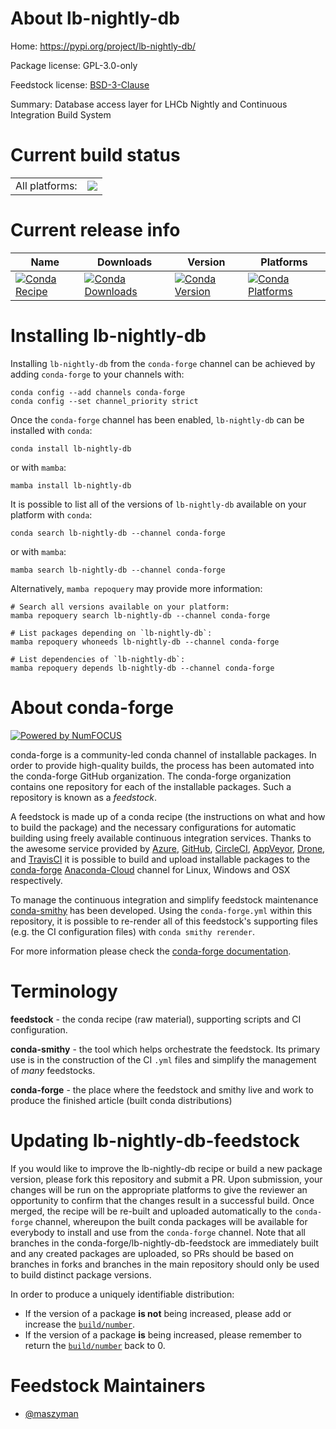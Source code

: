 About lb-nightly-db
===================

Home: https://pypi.org/project/lb-nightly-db/

Package license: GPL-3.0-only

Feedstock license: [BSD-3-Clause](https://github.com/conda-forge/lb-nightly-db-feedstock/blob/main/LICENSE.txt)

Summary: Database access layer for LHCb Nightly and Continuous Integration Build System

Current build status
====================


<table><tr><td>All platforms:</td>
    <td>
      <a href="https://dev.azure.com/conda-forge/feedstock-builds/_build/latest?definitionId=14580&branchName=main">
        <img src="https://dev.azure.com/conda-forge/feedstock-builds/_apis/build/status/lb-nightly-db-feedstock?branchName=main">
      </a>
    </td>
  </tr>
</table>

Current release info
====================

| Name | Downloads | Version | Platforms |
| --- | --- | --- | --- |
| [![Conda Recipe](https://img.shields.io/badge/recipe-lb--nightly--db-green.svg)](https://anaconda.org/conda-forge/lb-nightly-db) | [![Conda Downloads](https://img.shields.io/conda/dn/conda-forge/lb-nightly-db.svg)](https://anaconda.org/conda-forge/lb-nightly-db) | [![Conda Version](https://img.shields.io/conda/vn/conda-forge/lb-nightly-db.svg)](https://anaconda.org/conda-forge/lb-nightly-db) | [![Conda Platforms](https://img.shields.io/conda/pn/conda-forge/lb-nightly-db.svg)](https://anaconda.org/conda-forge/lb-nightly-db) |

Installing lb-nightly-db
========================

Installing `lb-nightly-db` from the `conda-forge` channel can be achieved by adding `conda-forge` to your channels with:

```
conda config --add channels conda-forge
conda config --set channel_priority strict
```

Once the `conda-forge` channel has been enabled, `lb-nightly-db` can be installed with `conda`:

```
conda install lb-nightly-db
```

or with `mamba`:

```
mamba install lb-nightly-db
```

It is possible to list all of the versions of `lb-nightly-db` available on your platform with `conda`:

```
conda search lb-nightly-db --channel conda-forge
```

or with `mamba`:

```
mamba search lb-nightly-db --channel conda-forge
```

Alternatively, `mamba repoquery` may provide more information:

```
# Search all versions available on your platform:
mamba repoquery search lb-nightly-db --channel conda-forge

# List packages depending on `lb-nightly-db`:
mamba repoquery whoneeds lb-nightly-db --channel conda-forge

# List dependencies of `lb-nightly-db`:
mamba repoquery depends lb-nightly-db --channel conda-forge
```


About conda-forge
=================

[![Powered by
NumFOCUS](https://img.shields.io/badge/powered%20by-NumFOCUS-orange.svg?style=flat&colorA=E1523D&colorB=007D8A)](https://numfocus.org)

conda-forge is a community-led conda channel of installable packages.
In order to provide high-quality builds, the process has been automated into the
conda-forge GitHub organization. The conda-forge organization contains one repository
for each of the installable packages. Such a repository is known as a *feedstock*.

A feedstock is made up of a conda recipe (the instructions on what and how to build
the package) and the necessary configurations for automatic building using freely
available continuous integration services. Thanks to the awesome service provided by
[Azure](https://azure.microsoft.com/en-us/services/devops/), [GitHub](https://github.com/),
[CircleCI](https://circleci.com/), [AppVeyor](https://www.appveyor.com/),
[Drone](https://cloud.drone.io/welcome), and [TravisCI](https://travis-ci.com/)
it is possible to build and upload installable packages to the
[conda-forge](https://anaconda.org/conda-forge) [Anaconda-Cloud](https://anaconda.org/)
channel for Linux, Windows and OSX respectively.

To manage the continuous integration and simplify feedstock maintenance
[conda-smithy](https://github.com/conda-forge/conda-smithy) has been developed.
Using the ``conda-forge.yml`` within this repository, it is possible to re-render all of
this feedstock's supporting files (e.g. the CI configuration files) with ``conda smithy rerender``.

For more information please check the [conda-forge documentation](https://conda-forge.org/docs/).

Terminology
===========

**feedstock** - the conda recipe (raw material), supporting scripts and CI configuration.

**conda-smithy** - the tool which helps orchestrate the feedstock.
                   Its primary use is in the construction of the CI ``.yml`` files
                   and simplify the management of *many* feedstocks.

**conda-forge** - the place where the feedstock and smithy live and work to
                  produce the finished article (built conda distributions)


Updating lb-nightly-db-feedstock
================================

If you would like to improve the lb-nightly-db recipe or build a new
package version, please fork this repository and submit a PR. Upon submission,
your changes will be run on the appropriate platforms to give the reviewer an
opportunity to confirm that the changes result in a successful build. Once
merged, the recipe will be re-built and uploaded automatically to the
`conda-forge` channel, whereupon the built conda packages will be available for
everybody to install and use from the `conda-forge` channel.
Note that all branches in the conda-forge/lb-nightly-db-feedstock are
immediately built and any created packages are uploaded, so PRs should be based
on branches in forks and branches in the main repository should only be used to
build distinct package versions.

In order to produce a uniquely identifiable distribution:
 * If the version of a package **is not** being increased, please add or increase
   the [``build/number``](https://docs.conda.io/projects/conda-build/en/latest/resources/define-metadata.html#build-number-and-string).
 * If the version of a package **is** being increased, please remember to return
   the [``build/number``](https://docs.conda.io/projects/conda-build/en/latest/resources/define-metadata.html#build-number-and-string)
   back to 0.

Feedstock Maintainers
=====================

* [@maszyman](https://github.com/maszyman/)

